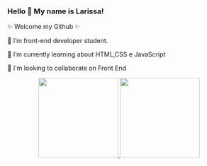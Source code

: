 ### Hello 👋 My name is Larissa!
✨ Welcome my Github ✨

🌱 I’m front-end developer student.

🎯 I’m currently learning about HTML,CSS e JavaScript

👀 I'm looking to collaborate on Front End

 

<div align="center">
  <a href="https://github.com/lahgomes">
  <img height="180em" src="https://github-readme-stats.vercel.app/api?username=lahgomes&show_icons=true&hide=contribs,issues&theme=cobalt&include_all_commits=true&count_private=true"/>
  <img height="180em" src="https://github-readme-stats.vercel.app/api/top-langs/?username=lahgomes&layout=compact&langs_count=7&theme=cobalt"/>
</div>
  
##



